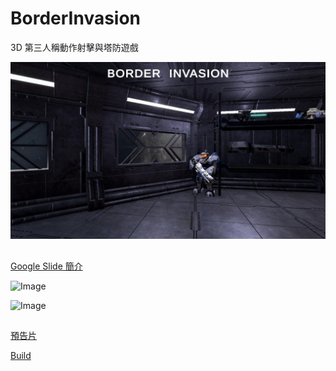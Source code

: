 # BorderInvasion
3D 第三人稱動作射擊與塔防遊戲

![Image](BorderInvasion.jpg)

##
[Google Slide 簡介](https://docs.google.com/presentation/d/1xTmBzZkWXEp4E64Y7dHxtN3xETJmYeABnrlnFAawReo/edit#slide=id.g18a4ebfbffa_0_0)

![Image](Gameplay1.gif)

![Image](Gameplay2.gif)

##
[預告片](https://youtu.be/Co8yCh8LCPM)

[Build](https://drive.google.com/file/d/138z-8g2osn11sogl1USvsPCfLTDfbePr/view?usp=drive_link)
